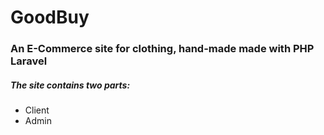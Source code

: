 # GoodBuy

### An E-Commerce site for clothing, hand-made made with PHP Laravel

##### The site contains two parts:
* Client 
* Admin 

    



